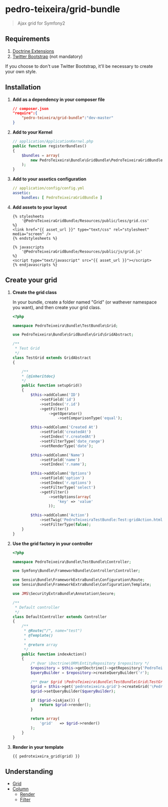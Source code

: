 pedro-teixeira/grid-bundle
===

> Ajax grid for Symfony2


Requirements
------------

1. [Doctrine Extensions](https://github.com/beberlei/DoctrineExtensions)
2. [Twitter Bootstrap](http://twitter.github.com/bootstrap/) (not mandatory)

If you choose to don't use Twitter Bootstrap, it'll be necessary to create your own style.


Installation
------------

1. **Add as a dependency in your composer file**

	```json
    // composer.json
	"require":{
        "pedro-teixeira/grid-bundle":"dev-master"
    }
    ```
    
2. **Add to your Kernel**

	```php
    // application/ApplicationKernel.php
    public function registerBundles()
    {
        $bundles = array(
        	new PedroTeixeira\Bundle\GridBundle\PedroTeixeiraGridBundle()
        );
 	}
    ```
    
3. **Add to your assetics configuration**

	```yml
    // application/config/config.yml
    assetic:
    	bundles: [ PedroTeixeiraGridBundle ]
    ```

4. **Add assets to your layout**

	```twig
	{% stylesheets
		'@PedroTeixeiraGridBundle/Resources/public/less/grid.css'
	%}
	<link href="{{ asset_url }}" type="text/css" rel="stylesheet" media="screen" />
	{% endstylesheets %}
	```
	
	```twig
	{% javascripts
        '@PedroTeixeiraGridBundle/Resources/public/js/grid.js'
	%}
    <script type="text/javascript" src="{{ asset_url }}"></script>
    {% endjavascripts %}
	```	


Create your grid
------------

1. **Create the grid class**

    In your bundle, create a folder named "Grid" (or wathever namespace you want), and then create your grid class.

    ```php
    <?php

	namespace PedroTeixeira\Bundle\TestBundle\Grid;

	use PedroTeixeira\Bundle\GridBundle\Grid\GridAbstract;

	/**
	 * Test Grid
	 */
	class TestGrid extends GridAbstract
	{
	
    	/**
     	* {@inheritdoc}
     	*/
    	public function setupGrid()
    	{
        	$this->addColumn('ID')
            	->setField('id')
            	->setIndex('r.id')
            	->getFilter()
                	->getOperator()
                    	->setComparisonType('equal');

	        $this->addColumn('Created At')
    	        ->setField('createdAt')
        	    ->setIndex('r.createdAt')
            	->setFilterType('date_range')
	            ->setRenderType('date');

    	    $this->addColumn('Name')
        	    ->setField('name')
            	->setIndex('r.name');

	        $this->addColumn('Options')
    	        ->setField('option')
        	    ->setIndex('r.options')
            	->setFilterType('select')
	            ->getFilter()
    	            ->setOptions(array(
    	            	'key' => 'value'
    	            ));

	        $this->addColumn('Action')
    	        ->setTwig('PedroTeixeiraTestBundle:Test:gridAction.html.twig')
        	    ->setFilterType(false);
		}
	}
    ```
    
2. **Use the grid factory in your controller**

	```php
	<?php

	namespace PedroTeixeira\Bundle\TestBundle\Controller;

	use Symfony\Bundle\FrameworkBundle\Controller\Controller;

	use Sensio\Bundle\FrameworkExtraBundle\Configuration\Route;
	use Sensio\Bundle\FrameworkExtraBundle\Configuration\Template;

	use JMS\SecurityExtraBundle\Annotation\Secure;

	/**
	 * Default controller
	 */
	class DefaultController extends Controller
	{
		/**
		 * @Route("/", name="test")
     	 * @Template()
     	 *
     	 * @return array
     	 */
	    public function indexAction()
    	{
    		/* @var \Doctrine\ORM\EntityRepository $repository */
        	$repository = $this->getDoctrine()->getRepository('PedroTeixeiraTestBundle:TestEntity');
	        $queryBuilder = $repository->createQueryBuilder('r');

	        /** @var $grid \PedroTeixeira\Bundle\TestBundle\Grid\TestGrid */
    	    $grid = $this->get('pedroteixeira.grid')->createGrid('\PedroTeixeira\Bundle\TestBundle\Grid\TestGrid');
        	$grid->setQueryBuilder($queryBuilder);

        	if ($grid->isAjax()) {
            	return $grid->render();
        	}

        	return array(
            	'grid'   => $grid->render()
        	);
    	}
	}
	```
	
3. **Render in your template**

    ```twig
    {{ pedroteixeira_grid(grid) }}
    ````
    
Understanding
------------

* [Grid](https://github.com/pedro-teixeira/grid-bundle/tree/master/Resources/doc/grid.md)
* [Column](https://github.com/pedro-teixeira/grid-bundle/tree/master/Resources/doc/column.md)
 	* [Render](https://github.com/pedro-teixeira/grid-bundle/tree/master/Resources/doc/column/render.md)
 	* [Filter](https://github.com/pedro-teixeira/grid-bundle/tree/master/Resources/doc/column/filter.md)
